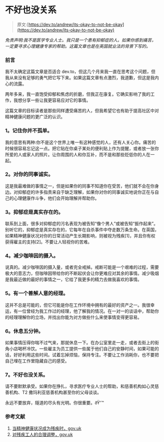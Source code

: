 # 不好也没关系

> 原文:[https://dev.to/andrew/its-okay-to-not-be-okay](https://dev.to/andrew/its-okay-to-not-be-okay)

*免责声明:我不是医学专业人士。我只是一个患有抑郁症的人。如果你感到痛苦，一定要寻求心理健康专家的帮助。这篇文章也是在英国就业法的背景下写的。*

### [](#foreword)前言

我不太确定这篇文章是否适合 dev.to，但这几个月来我一直在思考这个问题，但我从来没有足够的勇气把它写下来。如果这篇文章有点激烈，我道歉，但这是我内心的流露。

两年多来，我一直饱受抑郁和焦虑的折磨，但我正在康复。它确实影响了我的工作，我想分享一些让我更容易应对它的事情。

这篇文章的目标读者是那些同样遭受痛苦的人，但我希望它也有助于提高社区中对精神健康问题的更广泛的认识。

### [](#1-remember-you-are-not-alone)1。记住你并不孤单。

我的意思有两种:你不是这个世界上唯一有这种感觉的人，还有人关心你。痛苦的时候很容易忘记这一点。把它贴在你桌子某处的便利贴上作为提醒，或者放一张你所爱的人或家人的照片。让你周围的人和你互补，而不是和那些贬低你的人在一起。

### [](#2-be-honest-with-your-colleagues)2。对你的同事诚实。

这是我最难做的事情之一，但是如果你的同事不知道你在受苦，他们就不会在你身边。对抑郁症的许多指责来自于缺乏理解，如果你对你的同事诚实地说你正在与自己的心理健康作斗争，他们会开始理解并帮助你。

### [](#3-depression-is-real)3。抑郁症是真实存在的。

联系到上面，很多对抑郁症的污名表现为被告知“像个男人”或被告知“振作起来”。别听它的，抑郁症是真实存在的，它每年在自杀事件中夺走数万条生命。在英国，如果精神健康状况对你的日常活动产生长期影响，则被视为残疾[1]，并且你有权获得雇主的支持[2]。不要让人轻视你的苦难。

### [](#4-cut-back-on-the-caffeine)4。减少咖啡因的摄入。

说真的。减少咖啡因的摄入量，或者完全戒掉。戒断可能是一个艰难的过程，需要极大的意志力，但咖啡因带给你的不断起伏会让你更难应对其余的事情。减少吸烟是我最近做的最好的事情之一，它给了我更多的精力去做我喜欢的事情。

### [](#5-have-an-understanding-manager)5。有一个善解人意的经理。

这并不总是可能的，但它可能是你在工作环境中拥有的最好的资产之一。我很幸运，有一位曾经为我工作过的经理，他了解我的情况。在一对一的谈话中，帮助你的经理理解你的立场，并找出你能为对方做些什么来使事情变得更容易。

### [](#6-take-five)6。休息五分钟。

如果事情压得你喘不过气来，那就休息一下。在办公室里走一走，或者去街上的街角小店喝杯冷饮。一些雇主为员工提供一些属于他们自己的安静时间，如果可能的话，好好利用这些时间。试着忘掉烦恼，保持专注。不要让工作消耗你，也不要把自己埋在工作里隐藏自己的感受。

### [](#7-its-okay-to-not-be-okay)7。不好也没关系。

请不要默默承受。如果你在挣扎，寻求医疗专业人士的帮助，和慈善机构如心灵慈善机构、T2 撒玛利亚慈善机构甚至你的父母谈谈。

永远不要放弃，隧道的尽头有光明。你很重要。ðŸ'™

### [](#references)参考文献

1.  [当精神健康状况成为残疾时，gov.uk](https://www.gov.uk/when-mental-health-condition-becomes-disability)
2.  [对残疾工人的合理调整，gov.uk](https://www.gov.uk/when-mental-health-condition-becomes-disability)